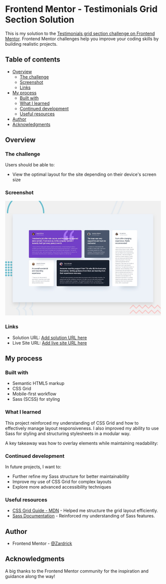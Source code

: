 # Frontend Mentor - Testimonials Grid Section Solution

This is my solution to the [Testimonials grid section challenge on Frontend Mentor](https://www.frontendmentor.io/challenges/testimonials-grid-section-Nnw6J7Un7). Frontend Mentor challenges help you improve your coding skills by building realistic projects.

## Table of contents

- [Overview](#overview)
  - [The challenge](#the-challenge)
  - [Screenshot](#screenshot)
  - [Links](#links)
- [My process](#my-process)
  - [Built with](#built-with)
  - [What I learned](#what-i-learned)
  - [Continued development](#continued-development)
  - [Useful resources](#useful-resources)
- [Author](#author)
- [Acknowledgments](#acknowledgments)

## Overview

### The challenge

Users should be able to:

- View the optimal layout for the site depending on their device's screen size

### Screenshot

![](./preview.jpg)

### Links

- Solution URL: [Add solution URL here](https://github.com/zardrick/testimonials-grid-section)
- Live Site URL: [Add live site URL here](https://zardrick.github.io/testimonials-grid-section)

## My process

### Built with

- Semantic HTML5 markup
- CSS Grid
- Mobile-first workflow
- Sass (SCSS) for styling

### What I learned

This project reinforced my understanding of CSS Grid and how to effectively manage layout responsiveness. I also improved my ability to use Sass for styling and structuring stylesheets in a modular way.

A key takeaway was how to overlay elements while maintaining readability:

### Continued development

In future projects, I want to:

- Further refine my Sass structure for better maintainability
- Improve my use of CSS Grid for complex layouts
- Explore more advanced accessibility techniques

### Useful resources

- [CSS Grid Guide - MDN](https://developer.mozilla.org/en-US/docs/Web/CSS/CSS_Grid_Layout) - Helped me structure the grid layout efficiently.
- [Sass Documentation](https://sass-lang.com/documentation) - Reinforced my understanding of Sass features.

## Author

- Frontend Mentor - [@Zardrick](https://www.frontendmentor.io/profile/Zardrick)

## Acknowledgments

A big thanks to the Frontend Mentor community for the inspiration and guidance along the way!

